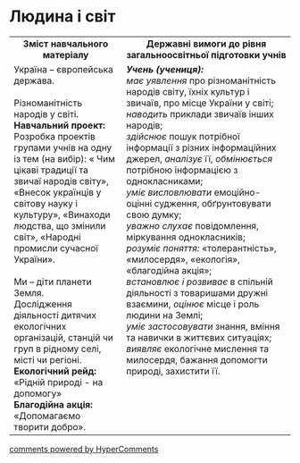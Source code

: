<div id="hypercomments_widget" class="js-hypercomments-widget invisible"></div>

Людина і світ
=============================================
<table>
  <tr>
    <td width="40%" align="center"><b>Зміст навчального матеріалу<b></td>
    <td width="60%" align="center"><b>Державні вимоги до рівня загальноосвітньої підготовки учнів</b></td>
  </tr>
  <tr>
    <td width="40%" style="vertical-align:top !important;">
    Україна – європейська держава.<br>
    <br>
    Різноманітність народів у світі.<br>
    <b>Навчальний проект:</b><br>
    Розробка проектів групами учнів на одну із тем (на вибір): « Чим цікаві традиції та звичаї народів світу», «Внесок українців у світову науку і культуру», «Винаходи людства, що змінили світ», «Народні промисли сучасної України».<br>
    <br>
    Ми – діти планети Земля.<br>
    Дослідження діяльності дитячих екологічних організацій, станцій чи груп в рідному селі, місті чи регіоні.<br>
    <b>Екологічний рейд:</b><br>
    «Рідній природі - на допомогу»<br>
    <b>Благодійна акція:</b><br>
    «Допомагаємо творити добро».<br>
    </td>
    <td width="60%" style="vertical-align:top !important;">
    <i><b>Учень (учениця):</b></i><br>
<i>має уявлення</i> про різноманітність народів світу, їхніх культур і звичаїв, про місце України у світі;<br>
<i>наводить</i> приклади звичаїв інших народів;<br>
<i>здійснює</i> пошук потрібної інформації з різних інформаційних джерел, <i>аналізує</i> її,  <i>обмінюється</i> потрібною інформацією з однокласниками;<br>
<i>уміє висловлювати</i> емоційно-оцінні судження, обґрунтовувати свою думку;<br>
<i>уважно слухає</i> повідомлення, міркування однокласників;<br>
<i>розуміє поняття:</i> «толерантність», «милосердя», «екологія», «благодійна акція»;<br>
<i>встановлює і розвиває</i> в спільній діяльності з товаришами дружні взаємини, <i>оцінює</i> місце і роль людини на Землі;<br>
<i>уміє застосовувати</i> знання, вміння та навички в життєвих ситуаціях;<br>
<i>виявляє</i> екологічне мислення та милосердя, бажання допомогти природі, захистити її.<br>
    </td>
  </tr>
</table>

<div class="js-hypercomments-container">
<a href="http://hypercomments.com" class="hc-link" title="comments widget">comments powered by HyperComments</a>
</div>